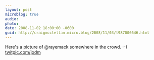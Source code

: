 ```yaml
---
layout: post
microblog: true
audio: 
photo: 
date: 2008-11-02 18:00:00 -0600
guid: http://craigmcclellan.micro.blog/2008/11/03/t987006646.html
---
```

Here's a picture of @rayemack somewhere in the crowd. :-) [twitpic.com/jodm](http://twitpic.com/jodm)
